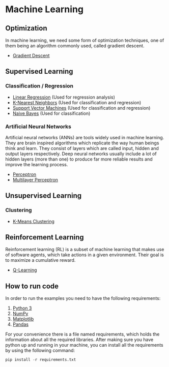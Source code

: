 # Machine Learning

## Optimization

In machine learning, we need some form of optimization techniques, one of them being an algorithm commonly used, called gradient descent.

* [Gradient Descent](https://github.com/sotostzam/artificial-intelligence/tree/master/machine-learning/gradient-descent)

## Supervised Learning

### Classification / Regression

* [Linear Regression](https://github.com/sotostzam/artificial-intelligence/tree/master/machine-learning/linear-regression) (Used for regression analysis)
* [K-Nearest Neighbors](https://github.com/sotostzam/artificial-intelligence/tree/master/machine-learning/k-nearest-neighbors) (Used for classification and regression)
* [Support Vector Machines](https://github.com/sotostzam/artificial-intelligence/tree/master/machine-learning/support-vector-machine) (Used for classification and regression)
* [Naive Bayes](https://github.com/sotostzam/artificial-intelligence/tree/master/machine-learning/naive-bayes) (Used for classification)

### Artificial Neural Networks

Artificial neural networks (ANNs) are tools widely used in machine learning. They are brain inspired algorithms which replicate the way human beings think and learn. They consist of layers which are called input, hidden and output layers respectively. Deep neural networks usually include a lot of hidden layers (more than one) to produce far more reliable results and improve the learning process.

* [Perceptron](https://github.com/sotostzam/artificial-intelligence/tree/master/machine-learning/perceptron)
* [Multilayer Perceptron](https://github.com/sotostzam/artificial-intelligence/tree/master/machine-learning/multilayer-perceptron)

## Unsupervised Learning

### Clustering

* [K-Means Clustering](https://github.com/sotostzam/artificial-intelligence/tree/master/machine-learning/k-means)

## Reinforcement Learning

Reinforcement learning (RL) is a subset of machine learning that makes use of software agents, which take actions in a given environment. Their goal is to maximize a cumulative reward.

* [Q-Learning](https://github.com/sotostzam/artificial-intelligence/tree/master/machine-learning/q-learning)

## How to run code

In order to run the examples you need to have the following requirements:

1) [Python 3](https://www.python.org/downloads/)
2) [NumPy](http://www.numpy.org/)
3) [Matplotlib](http://matplotlib.org/)
4) [Pandas](https://pandas.pydata.org/)

For your convenience there is a file named requirements, which holds the information about all the required libraries. After making sure you have python up and running in your machine, you can install all the requirements by using the following command:

```Python
pip install -r requirements.txt
```
